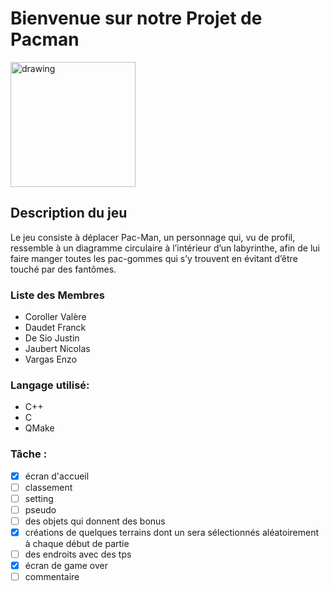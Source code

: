 # Bienvenue sur notre Projet de Pacman 
<img src="https://i1.wp.com/css-tricks.com/wp-content/uploads/2019/11/pacman.png?fit=1200%2C600&ssl=1" alt="drawing" height="200"/>

## Description du jeu
Le jeu consiste à déplacer Pac-Man, un personnage qui, vu de profil, ressemble à un diagramme circulaire à l’intérieur d’un labyrinthe, afin de lui faire manger toutes les pac-gommes qui s’y trouvent en évitant d’être touché par des fantômes.



### Liste des Membres
* Coroller  Valère
* Daudet Franck
* De Sio Justin
* Jaubert Nicolas
* Vargas Enzo


### Langage utilisé:
* C++
* C
* QMake

### Tâche :
- [x] écran d'accueil
- [ ] classement
- [ ] setting
- [ ] pseudo
- [ ] des objets qui donnent des bonus
- [x] créations de quelques terrains dont un sera sélectionnés aléatoirement à chaque début de partie
- [ ] des endroits avec des tps
- [x] écran de game over
- [ ] commentaire 
